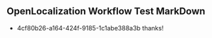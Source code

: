## OpenLocalization Workflow Test MarkDown
* 4cf80b26-a164-424f-9185-1c1abe388a3b thanks!

<!--HONumber=Jul16_HO4-->



